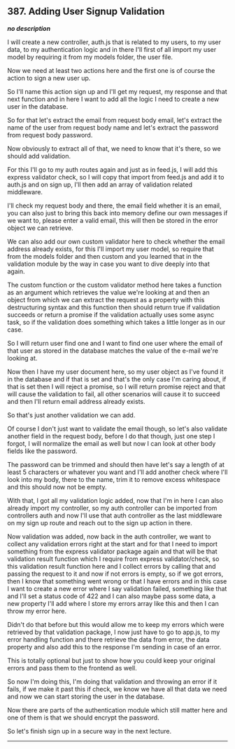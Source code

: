 ## 387. Adding User Signup Validation

<strong><em>no description</em></strong>

I will create a new controller, auth.js that is related to my users, to my user
data, to my authentication logic and in there I'll first of all import my user
model by requiring it from my models folder, the user file. 

Now we need at least two actions here and the first one is of course the action
to sign a new user up. 

So I'll name this action sign up and I'll get my request, my response and that
next function and in here I want to add all the logic I need to create a new
user in the database. 

So for that let's extract the email from request body email, let's extract the
name of the user from request body name and let's extract the password from
request body password. 

Now obviously to extract all of that, we need to know that it's there, so we
should add validation. 

For this I'll go to my auth routes again and just as in feed.js, I will add this
express validator check, so I will copy that import from feed.js and add it to
auth.js and on sign up, I'll then add an array of validation related middleware.


I'll check my request body and there, the email field whether it is an email,
you can also just to bring this back into memory define our own messages if we
want to, please enter a valid email, this will then be stored in the error
object we can retrieve. 

We can also add our own custom validator here to check whether the email address
already exists, for this I'll import my user model, so require that from the
models folder and then custom and you learned that in the validation module by
the way in case you want to dive deeply into that again. 

The custom function or the custom validator method here takes a function as an
argument which retrieves the value we're looking at and then an object from
which we can extract the request as a property with this destructuring syntax
and this function then should return true if validation succeeds or return a
promise if the validation actually uses some async task, so if the validation
does something which takes a little longer as in our case. 

So I will return user find one and I want to find one user where the email of
that user as stored in the database matches the value of the e-mail we're
looking at. 

Now then I have my user document here, so my user object as I've found it in the
database and if that is set and that's the only case I'm caring about, if that
is set then I will reject a promise, so I will return promise reject and that
will cause the validation to fail, all other scenarios will cause it to succeed
and then I'll return email address already exists. 

So that's just another validation we can add. 

Of course I don't just want to validate the email though, so let's also validate
another field in the request body, before I do that though, just one step I
forgot, I will normalize the email as well but now I can look at other body
fields like the password. 

The password can be trimmed and should then have let's say a length of at least
5 characters or whatever you want and I'll add another check where I'll look
into my body, there to the name, trim it to remove excess whitespace and this
should now not be empty. 

With that, I got all my validation logic added, now that I'm in here I can also
already import my controller, so my auth controller can be imported from
controllers auth and now I'll use that auth controller as the last middleware on
my sign up route and reach out to the sign up action in there. 

Now validation was added, now back in the auth controller, we want to collect
any validation errors right at the start and for that I need to import something
from the express validator package again and that will be that validation result
function which I require from express validator/check,  so this validation
result function here and I collect errors by calling that and passing the
request to it and now if not errors is empty, so if we got errors, then I know
that something went wrong or that I have errors and in this case I want to
create a new error where I say validation failed, something like that and I'll
set a status code of 422 and I can also maybe pass some data, a new property
I'll add where I store my errors array like this and then I can throw my error
here. 

Didn't do that before but this would allow me to keep my errors which were
retrieved by that validation package, I now just have to go to app.js, to my
error handling function and there retrieve the data from error, the data
property and also add this to the response I'm sending in case of an error. 

This is totally optional but just to show how you could keep your original
errors and pass them to the frontend as well. 

So now I'm doing this, I'm doing that validation and throwing an error if it
fails, if we make it past this if check, we know we have all that data we need
and now we can start storing the user in the database. 

Now there are parts of the authentication module which still matter here and one
of them is that we should encrypt the password. 

So let's finish sign up in a secure way in the next lecture. 

---